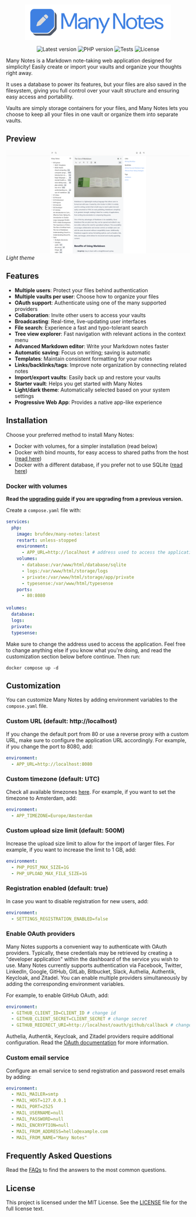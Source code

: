 <p align="center">
    <img src="art/logo.png" width="400" />
</p>

<p align="center">
    <img alt="Latest version" src="https://img.shields.io/github/v/release/brufdev/many-notes?label=version" />
    <img alt="PHP version" src="https://img.shields.io/badge/PHP-8.4-777BB4?logo=php" />
    <img alt="Tests" src="https://img.shields.io/github/check-runs/brufdev/many-notes/main?label=tests" />
    <img alt="License" src="https://img.shields.io/github/license/brufdev/many-notes" />
</p>

Many Notes is a Markdown note-taking web application designed for simplicity! Easily create or import your vaults and organize your thoughts right away.

It uses a database to power its features, but your files are also saved in the filesystem, giving you full control over your vault structure and ensuring easy access and portability.

Vaults are simply storage containers for your files, and Many Notes lets you choose to keep all your files in one vault or organize them into separate vaults.

## Preview

![Screenshot](art/theme-light.png?raw=true)
*Light theme*

## Features

- **Multiple users**: Protect your files behind authentication
- **Multiple vaults per user**: Choose how to organize your files
- **OAuth support**: Authenticate using one of the many supported providers
- **Collaboration**: Invite other users to access your vaults
- **Broadcasting**: Real-time, live-updating user interfaces
- **File search**: Experience a fast and typo-tolerant search
- **Tree view explorer**: Fast navigation with relevant actions in the context menu
- **Advanced Markdown editor**: Write your Markdown notes faster
- **Automatic saving**: Focus on writing; saving is automatic
- **Templates**: Maintain consistent formatting for your notes
- **Links/backlinks/tags**: Improve note organization by connecting related notes
- **Import/export vaults**: Easily back up and restore your vaults
- **Starter vault**: Helps you get started with Many Notes
- **Light/dark theme**: Automatically selected based on your system settings
- **Progressive Web App**: Provides a native app-like experience

## Installation

Choose your preferred method to install Many Notes:

- Docker with volumes, for a simpler installation (read below)
- Docker with bind mounts, for easy access to shared paths from the host ([read here](docs/installation/docker-bind-mounts.md))
- Docker with a different database, if you prefer not to use SQLite ([read here](docs/installation/docker-different-database.md))

### Docker with volumes

**Read the [upgrading guide](UPGRADING.md) if you are upgrading from a previous version.**

Create a `compose.yaml` file with:

```yaml
services:
  php:
    image: brufdev/many-notes:latest
    restart: unless-stopped
    environment:
      - APP_URL=http://localhost # address used to access the application
    volumes:
      - database:/var/www/html/database/sqlite
      - logs:/var/www/html/storage/logs
      - private:/var/www/html/storage/app/private
      - typesense:/var/www/html/typesense
    ports:
      - 80:8080

volumes:
  database:
  logs:
  private:
  typesense:
```

Make sure to change the address used to access the application. Feel free to change anything else if you know what you're doing, and read the customization section below before continue. Then run:

```shell
docker compose up -d
```

## Customization

You can customize Many Notes by adding environment variables to the `compose.yaml` file.

### Custom URL (default: http://localhost)

If you change the default port from 80 or use a reverse proxy with a custom URL, make sure to configure the application URL accordingly. For example, if you change the port to 8080, add:

```yaml
environment:
  - APP_URL=http://localhost:8080
```

### Custom timezone (default: UTC)

Check all available timezones [here](https://www.php.net/manual/en/timezones.php). For example, if you want to set the timezone to Amsterdam, add:

```yaml
environment:
  - APP_TIMEZONE=Europe/Amsterdam
```

### Custom upload size limit (default: 500M)

Increase the upload size limit to allow for the import of larger files. For example, if you want to increase the limit to 1 GB, add:

```yaml
environment:
  - PHP_POST_MAX_SIZE=1G
  - PHP_UPLOAD_MAX_FILE_SIZE=1G
```

### Registration enabled (default: true)

In case you want to disable registration for new users, add:

```yaml
environment:
  - SETTINGS_REGISTRATION_ENABLED=false
```

### Enable OAuth providers

Many Notes supports a convenient way to authenticate with OAuth providers. Typically, these credentials may be retrieved by creating a "developer application" within the dashboard of the service you wish to use. Many Notes currently supports authentication via Facebook, Twitter, LinkedIn, Google, GitHub, GitLab, Bitbucket, Slack, Authelia, Authentik, Keycloak, and Zitadel. You can enable multiple providers simultaneously by adding the corresponding environment variables.

For example, to enable GitHub OAuth, add:

```yaml
environment:
  - GITHUB_CLIENT_ID=CLIENT_ID # change id
  - GITHUB_CLIENT_SECRET=CLIENT_SECRET # change secret
  - GITHUB_REDIRECT_URI=http://localhost/oauth/github/callback # change domain and provider
```

Authelia, Authentik, Keycloak, and Zitadel providers require additional configuration. Read the [OAuth documentation](docs/customization/oauth.md) for more information.

### Custom email service

Configure an email service to send registration and password reset emails by adding:

```yaml
environment:
  - MAIL_MAILER=smtp
  - MAIL_HOST=127.0.0.1
  - MAIL_PORT=2525
  - MAIL_USERNAME=null
  - MAIL_PASSWORD=null
  - MAIL_ENCRYPTION=null
  - MAIL_FROM_ADDRESS=hello@example.com
  - MAIL_FROM_NAME="Many Notes"
```

## Frequently Asked Questions

Read the [FAQs](docs/support/faqs.md) to find the answers to the most common questions.

## License

This project is licensed under the MIT License. See the [LICENSE](LICENSE) file for the full license text.
